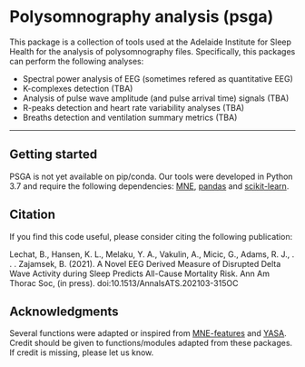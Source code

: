 # Polysomnography analysis (psga)

This package is a collection of tools used at the Adelaide 
Institute for Sleep Health for the analysis of polysomnography files. 
Specifically, this packages can perform the following analyses:
- Spectral power analysis of EEG (sometimes refered as quantitative EEG)
- K-complexes detection (TBA)
- Analysis of pulse wave amplitude (and pulse arrival time) signals (TBA)
- R-peaks detection and heart rate variability analyses (TBA)
- Breaths detection and ventilation summary metrics (TBA)

---

## Getting started

PSGA is not yet available on pip/conda. Our tools were developed in Python 3.7 
and require the following dependencies: 
[MNE](https://mne.tools/stable/index.html), [pandas](https://pandas.pydata.org/)
and [scikit-learn](https://scikit-learn.org/stable/).

## Citation

If you find this code useful, please consider citing the following publication:

Lechat, B., Hansen, K. L., Melaku, Y. A., Vakulin, A., Micic, G., 
Adams, R. J., . . . Zajamsek, B. (2021). A Novel EEG Derived Measure of 
Disrupted Delta Wave Activity during Sleep Predicts All-Cause Mortality Risk. 
Ann Am Thorac Soc, (in press). doi:10.1513/AnnalsATS.202103-315OC


## Acknowledgments
Several functions were adapted or inspired from 
[MNE-features](https://mne.tools/mne-features/index.html) and 
[YASA](https://raphaelvallat.com/yasa/build/html/index.html). Credit should 
be given to functions/modules adapted from these packages. If credit is 
missing, please let us know.



